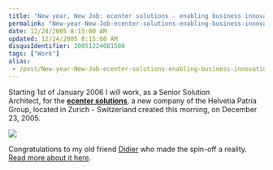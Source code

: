 ```yaml
---
title: "New year, New Job: ecenter solutions - enabling business innovation"
permalink: "New-year-New-Job-ecenter-solutions-enabling-business-innovation"
date: 12/24/2005 8:15:00 AM
updated: 12/24/2005 8:15:00 AM
disqusIdentifier: 20051224081500
tags: ["Work"]
alias:
 - /post/New-year-New-Job-ecenter-solutions-enabling-business-innovation.aspx/index.html
---
```

Starting 1st of January 2006 I will work, as a Senior Solution Architect, for the <span style="font-weight: bold;">[ecenter solutions](http://www.ecenter-solutions.com)</span>, a new company of the Helvetia Patria Group, located in Zurich - Switzerland created this morning, on December 23, 2005.

![](http://membres.lycos.fr/lkempe//ecentersolutions.jpg)
<!-- more -->

Congratulations to my old friend [Didier](http://www.didierbeck.com/) who made the spin-off a reality. [Read more about it here](http://www.didierbeck.com/2005/12/dream-is-becoming-true.php).
